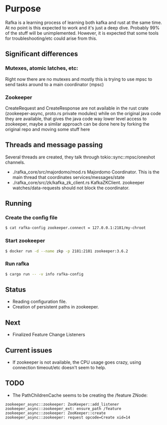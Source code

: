 # Purpose
Rafka is a learning process of learning both kafka and rust
at the same time. At no point is this expected to work and
it's just a deep dive.
Probably 99% of the stuff will be unimplemented.
However, it is expected that some tools for troubleshooting/etc
could arise from this.

## Significant differences

### Mutexes, atomic latches, etc:

Right now there are no mutexes and mostly this is trying to use mpsc to send
tasks around to a main coordinator (mpsc)

### Zookeeper
CreateRequest and CreateResponse are not available in the rust crate
(zookeeper-async, proto.rs private modules) while on the original java
code they are available, that gives the java code way lower level access
to zookeeper, maybe a similar approach can be done here by forking the
original repo and moving some stuff here

## Threads and message passing

Several threads are created, they talk through tokio::sync::mpsc/oneshot channels.
- ./rafka_core/src/majordomo/mod.rs Majordomo Coordinator. This is the main thread that coordinates services/messages/state
- ./rafka_core/src/zk/kafka_zk_client.rs KafkaZKClient. zookeeper watches/data-requests should not block the coordinator.

## Running

### Create the config file

```bash
$ cat rafka-config zookeeper.connect = 127.0.0.1:2181/my-chroot
```

### Start zookeeper

```bash
$ docker run -d --name zkp -p 2181:2181 zookeeper:3.6.2
```

### Run rafka

```bash
$ cargo run -- -v info rafka-config
```


## Status
- Reading configuration file.
- Creation of persistent paths in zookeeper.

## Next
- Finalized Feature Change Listeners

## Current issues
-  If zookeeper is not available, the CPU usage goes crazy, using connection timeout/etc doesn't seem to help.


## TODO

- The PathChildrenCache seems to be creating the /feature ZNode:
```
zookeeper_async::zookeeper: ZooKeeper::add_listener
zookeeper_async::zookeeper_ext: ensure_path /feature
zookeeper_async::zookeeper: ZooKeeper::create
zookeeper_async::zookeeper: request opcode=Create xid=14
```
